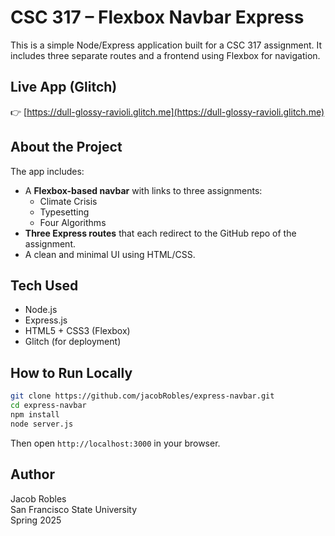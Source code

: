 # CSC 317 – Flexbox Navbar Express 

This is a simple Node/Express application built for a CSC 317 assignment. It includes three separate routes and a frontend using Flexbox for navigation.

## Live App (Glitch)
👉 [https://dull-glossy-ravioli.glitch.me](https://dull-glossy-ravioli.glitch.me)

## About the Project

The app includes:

- A **Flexbox-based navbar** with links to three assignments:
  - Climate Crisis
  - Typesetting
  - Four Algorithms
- **Three Express routes** that each redirect to the GitHub repo of the assignment.
- A clean and minimal UI using HTML/CSS.

## Tech Used

- Node.js
- Express.js
- HTML5 + CSS3 (Flexbox)
- Glitch (for deployment)

## How to Run Locally

```bash
git clone https://github.com/jacobRobles/express-navbar.git
cd express-navbar
npm install
node server.js
```

Then open `http://localhost:3000` in your browser.


## Author

Jacob Robles  
San Francisco State University  
Spring 2025
